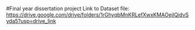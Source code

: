 #Final year dissertation project
Link to Dataset file: https://drive.google.com/drive/folders/1rGhyqbMnKRLefXwxKMAOejlQidvSyda5?usp=drive_link

